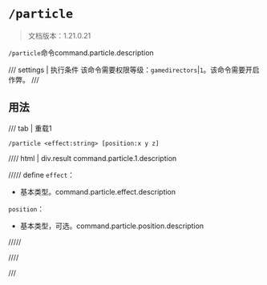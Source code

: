 # `/particle`

> 文档版本：1.21.0.21

`/particle`命令command.particle.description

/// settings | 执行条件
该命令需要权限等级：`gamedirectors`|`1`。该命令需要开启作弊。
///

## 用法

/// tab | 重载1
```mcfunction
/particle <effect:string> [position:x y z]
```

//// html | div.result
command.particle.1.description

///// define
`effect`：<!-- md:samp string -->

- 基本类型。command.particle.effect.description

`position`：<!-- md:samp x y z -->

- 基本类型，可选。command.particle.position.description


/////

////

///
